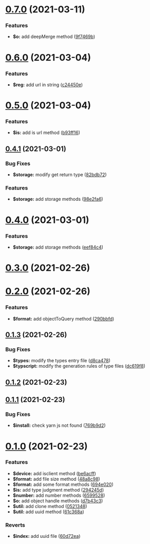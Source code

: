# [0.7.0](https://github.com/fe6/shared/compare/v0.6.0...v0.7.0) (2021-03-11)


### Features

* **$o:** add deepMerge method ([9f7469b](https://github.com/fe6/shared/commit/9f7469bce715b4dc18e07150d46169c95a6ae68d))



# [0.6.0](https://github.com/fe6/shared/compare/v0.5.0...v0.6.0) (2021-03-04)


### Features

* **$reg:** add url in string ([c24450e](https://github.com/fe6/shared/commit/c24450e8550df0c465100b11fec38057993a36f2))



# [0.5.0](https://github.com/fe6/shared/compare/v0.4.1...v0.5.0) (2021-03-04)


### Features

* **$is:** add is url method ([b93ff16](https://github.com/fe6/shared/commit/b93ff16bcd7970a8eb3fdebd054aa73b6c54ad14))



## [0.4.1](https://github.com/fe6/shared/compare/v0.4.0...v0.4.1) (2021-03-01)


### Bug Fixes

* **$storage:** modify get return type ([82bdb72](https://github.com/fe6/shared/commit/82bdb722547b06d78c8719b57c16151aaf73be5f))


### Features

* **$storage:** add storage methods ([98e2fa6](https://github.com/fe6/shared/commit/98e2fa654b2b5451cc0c1306f0fc6735215f6b77))



# [0.4.0](https://github.com/fe6/shared/compare/v0.3.0...v0.4.0) (2021-03-01)


### Features

* **$storage:** add storage methods ([eef84c4](https://github.com/fe6/shared/commit/eef84c49ab5720f171e6e8b6c5c4714263147f2c))



# [0.3.0](https://github.com/fe6/shared/compare/v0.2.0...v0.3.0) (2021-02-26)



# [0.2.0](https://github.com/fe6/shared/compare/v0.1.3...v0.2.0) (2021-02-26)


### Features

* **$format:** add objectToQuery method ([290bbfd](https://github.com/fe6/shared/commit/290bbfd598ed14a96d1645e9ee2f4a0e68c4f07f))



## [0.1.3](https://github.com/fe6/shared/compare/v0.1.2...v0.1.3) (2021-02-26)


### Bug Fixes

* **$types:** modify the types entry file ([d8ca478](https://github.com/fe6/shared/commit/d8ca478559a4b33cf4cb0b1af2c82a9f028b8128))
* **$typscript:** modify the generation rules of type files ([dc619f8](https://github.com/fe6/shared/commit/dc619f88a1f784357f04dda8737048b08eecc06d))



## [0.1.2](https://github.com/fe6/shared/compare/v0.1.1...v0.1.2) (2021-02-23)



## [0.1.1](https://github.com/fe6/shared/compare/v0.1.0...v0.1.1) (2021-02-23)


### Bug Fixes

* **$install:** check yarn js not found ([769b9d2](https://github.com/fe6/shared/commit/769b9d20e8170515273c1c29e1b9e98a1da28aba))



# [0.1.0](https://github.com/fe6/shared/compare/294245d30fd4531a0f6041f418ea07d9e40ea573...v0.1.0) (2021-02-23)


### Features

* **$device:** add isclient method ([be6acff](https://github.com/fe6/shared/commit/be6acffbe05858d8c58ad982650687576f41965b))
* **$format:** add file size method ([48a8c98](https://github.com/fe6/shared/commit/48a8c987ea7c2a1f78e3d7f26979ac0e6b4ca732))
* **$format:** add some format methods ([694e020](https://github.com/fe6/shared/commit/694e02002ffef868816ae664d6a294293c2b2d3f))
* **$is:** add type judgment method ([294245d](https://github.com/fe6/shared/commit/294245d30fd4531a0f6041f418ea07d9e40ea573))
* **$number:** add number methods ([6599528](https://github.com/fe6/shared/commit/6599528eae6f422bad5f7a266f22d5c49f5d94be))
* **$o:** add object handle methods ([d7b43c3](https://github.com/fe6/shared/commit/d7b43c3fdeb9cc317aca046cad0e5da20a1960dc))
* **$util:** add clone method ([0521348](https://github.com/fe6/shared/commit/0521348633d08070129c23cf8700adb017190e43))
* **$util:** add uuid method ([61c368a](https://github.com/fe6/shared/commit/61c368aa69c7b54c1b80faf72bf146524a69cd35))


### Reverts

* **$index:** add uuid file ([60d72ea](https://github.com/fe6/shared/commit/60d72ea7c9b4f2539dc652c99347e5a596c63e39))



